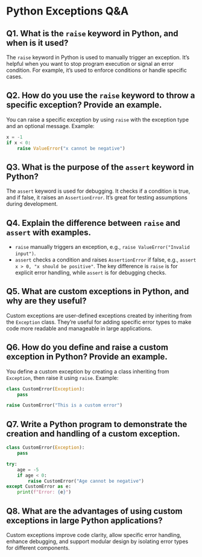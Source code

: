 # Python Exceptions Q&A

## Q1. What is the `raise` keyword in Python, and when is it used?

The `raise` keyword in Python is used to manually trigger an exception. It’s helpful when you want to stop program execution or signal an error condition. For example, it’s used to enforce conditions or handle specific cases.

## Q2. How do you use the `raise` keyword to throw a specific exception? Provide an example.

You can raise a specific exception by using `raise` with the exception type and an optional message. Example:

```python
x = -1
if x < 0:
    raise ValueError("x cannot be negative")
```

## Q3. What is the purpose of the `assert` keyword in Python?

The `assert` keyword is used for debugging. It checks if a condition is true, and if false, it raises an `AssertionError`. It’s great for testing assumptions during development.

## Q4. Explain the difference between `raise` and `assert` with examples.

- `raise` manually triggers an exception, e.g., `raise ValueError("Invalid input")`.
- `assert` checks a condition and raises `AssertionError` if false, e.g., `assert x > 0, "x should be positive"`.
  The key difference is `raise` is for explicit error handling, while `assert` is for debugging checks.

## Q5. What are custom exceptions in Python, and why are they useful?

Custom exceptions are user-defined exceptions created by inheriting from the `Exception` class. They’re useful for adding specific error types to make code more readable and manageable in large applications.

## Q6. How do you define and raise a custom exception in Python? Provide an example.

You define a custom exception by creating a class inheriting from `Exception`, then raise it using `raise`. Example:

```python
class CustomError(Exception):
    pass

raise CustomError("This is a custom error")
```

## Q7. Write a Python program to demonstrate the creation and handling of a custom exception.

```python
class CustomError(Exception):
    pass

try:
    age = -5
    if age < 0:
        raise CustomError("Age cannot be negative")
except CustomError as e:
    print(f"Error: {e}")
```

## Q8. What are the advantages of using custom exceptions in large Python applications?

Custom exceptions improve code clarity, allow specific error handling, enhance debugging, and support modular design by isolating error types for different components.
